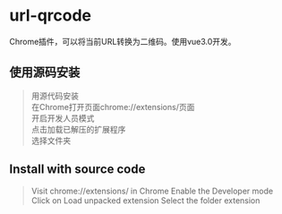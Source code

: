 # url-qrcode

Chrome插件，可以将当前URL转换为二维码。使用vue3.0开发。

## 使用源码安装

> 用源代码安装  
> 在Chrome打开页面chrome://extensions/页面  
> 开启开发人员模式  
> 点击加载已解压的扩展程序  
> 选择文件夹

## Install with source code

> Visit chrome://extensions/ in Chrome
> Enable the Developer mode
> Click on Load unpacked extension
> Select the folder extension
